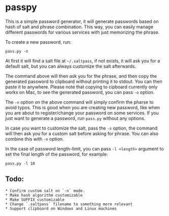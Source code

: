 passpy
=======

This is a simple password generator, it will generate passwords based on
hash of salt and phrase combination. This way, you can easily manage
different passwords for various services with just memorizing the
phrase.

To create a new password, run:

```pass.py -n```

At first it will find a salt file at `~/.saltpass`, if not exists, it
will ask you for a default salt, but you can always customize the salt
afterwards.

The command above will then ask you for the phrase, and then copy the
generated password to clipboard without printing it to stdout. You can
then paste it to anywhere. Please note that copying to cipboard currently
only works on Mac, to see the generated password, you can pass `-o`
option.

The `-n` option on the above command will simply confirm the pharse to
avoid typos. This is good when you are creating new password, like when
you are about to register/change your password on some services. If you
just want to generate a password, run `pass.py` without any options.

In case you want to customize the salt, pass the `-s` option, the
command will then ask you for a custom salt before asking for phrase.
You can also combine this with `-n` option.

In the case of password length-limit, you can pass `-l <length>`
argument to set the final length of the password, for example:

```pass.py -l 10```

Todo:
------

    * Confirm custom salt on `-n` mode.
    * Make hash algorithm customizable
    * Make SUFFIX customizable
    * Change `.saltpass` filename to something more relevant
    * Support clipboard on Windows and Linux machines
